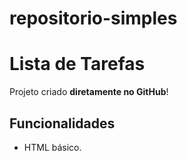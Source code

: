 # repositorio-simples
# Lista de Tarefas  
Projeto criado **diretamente no GitHub**!  

## Funcionalidades  
- HTML básico.  
